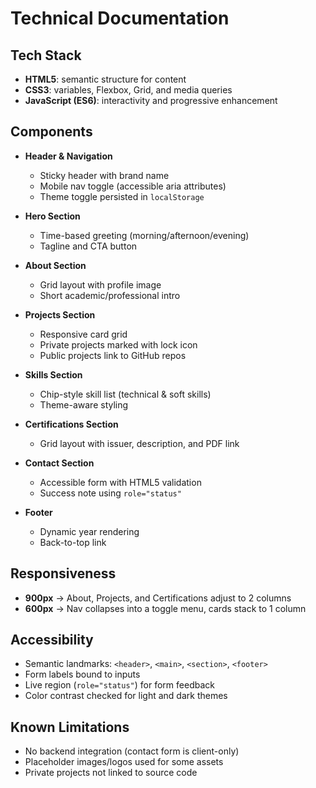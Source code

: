 # Technical Documentation

## Tech Stack

- **HTML5**: semantic structure for content
- **CSS3**: variables, Flexbox, Grid, and media queries
- **JavaScript (ES6)**: interactivity and progressive enhancement

## Components

- **Header & Navigation**

  - Sticky header with brand name
  - Mobile nav toggle (accessible aria attributes)
  - Theme toggle persisted in `localStorage`

- **Hero Section**

  - Time-based greeting (morning/afternoon/evening)
  - Tagline and CTA button

- **About Section**

  - Grid layout with profile image
  - Short academic/professional intro

- **Projects Section**

  - Responsive card grid
  - Private projects marked with lock icon
  - Public projects link to GitHub repos

- **Skills Section**

  - Chip-style skill list (technical & soft skills)
  - Theme-aware styling

- **Certifications Section**

  - Grid layout with issuer, description, and PDF link

- **Contact Section**

  - Accessible form with HTML5 validation
  - Success note using `role="status"`

- **Footer**
  - Dynamic year rendering
  - Back-to-top link

## Responsiveness

- **900px** → About, Projects, and Certifications adjust to 2 columns
- **600px** → Nav collapses into a toggle menu, cards stack to 1 column

## Accessibility

- Semantic landmarks: `<header>`, `<main>`, `<section>`, `<footer>`
- Form labels bound to inputs
- Live region (`role="status"`) for form feedback
- Color contrast checked for light and dark themes

## Known Limitations

- No backend integration (contact form is client-only)
- Placeholder images/logos used for some assets
- Private projects not linked to source code
